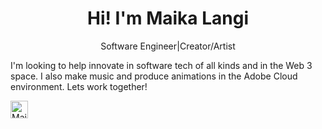 <h1 align="center">Hi! I'm Maika Langi</h1>
<p align='center'>Software Engineer|Creator/Artist</p>
I'm looking to help innovate in software tech of all kinds and in the Web 3 space. I also make music and produce animations in the Adobe Cloud environment.
Lets work together!

<a href='https://www.linkedin.com/in/maika-langi-7ab038222/'><img align="left" alt="Maika Langi LinkedIn" width="28px" src="https://cdn-icons-png.flaticon.com/512/174/174857.png" /></a>
